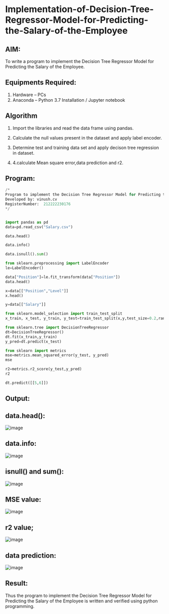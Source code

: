 # Implementation-of-Decision-Tree-Regressor-Model-for-Predicting-the-Salary-of-the-Employee

## AIM:
To write a program to implement the Decision Tree Regressor Model for Predicting the Salary of the Employee.

## Equipments Required:
1. Hardware – PCs
2. Anaconda – Python 3.7 Installation / Jupyter notebook

## Algorithm
1. Import the libraries and read the data frame using pandas.

2. Calculate the null values present in the dataset and apply label encoder.

3. Determine test and training data set and apply decison tree regression in dataset.

4. 4.calculate Mean square error,data prediction and r2.



## Program:
```python
/*
Program to implement the Decision Tree Regressor Model for Predicting the Salary of the Employee.
Developed by: vinush.cv  
RegisterNumber:  212222230176
*/


import pandas as pd
data=pd.read_csv("Salary.csv")

data.head()

data.info()

data.isnull().sum()

from sklearn.preprocessing import LabelEncoder
le=LabelEncoder()

data["Position"]=le.fit_transform(data["Position"])
data.head()

x=data[["Position","Level"]]
x.head()

y=data[["Salary"]]

from sklearn.model_selection import train_test_split
x_train, x_test, y_train, y_test=train_test_split(x,y,test_size=0.2,random_state=2)

from sklearn.tree import DecisionTreeRegressor
dt=DecisionTreeRegressor()
dt.fit(x_train,y_train)
y_pred=dt.predict(x_test)

from sklearn import metrics
mse=metrics.mean_squared_error(y_test, y_pred)
mse

r2=metrics.r2_score(y_test,y_pred)
r2

dt.predict([[5,6]])
```

## Output:
## data.head():

![image](https://github.com/vinushcv/Implementation-of-Decision-Tree-Regressor-Model-for-Predicting-the-Salary-of-the-Employee/assets/113975318/8658a7c9-3bfe-436c-82af-efcedacb4a85)


## data.info:


![image](https://github.com/vinushcv/Implementation-of-Decision-Tree-Regressor-Model-for-Predicting-the-Salary-of-the-Employee/assets/113975318/a80c5933-3ea0-46b5-b26b-7391a47397b0)


## isnull() and sum():


![image](https://github.com/vinushcv/Implementation-of-Decision-Tree-Regressor-Model-for-Predicting-the-Salary-of-the-Employee/assets/113975318/c8b075eb-2daf-48f4-b8a7-d447cba0d5a5)


## MSE value:


![image](https://github.com/vinushcv/Implementation-of-Decision-Tree-Regressor-Model-for-Predicting-the-Salary-of-the-Employee/assets/113975318/704e3b48-366e-4a53-8afc-3fa28322b9b9)


## r2 value;

![image](https://github.com/vinushcv/Implementation-of-Decision-Tree-Regressor-Model-for-Predicting-the-Salary-of-the-Employee/assets/113975318/7404e3be-e0c2-4c44-b2b9-45702d025928)


## data prediction:


![image](https://github.com/vinushcv/Implementation-of-Decision-Tree-Regressor-Model-for-Predicting-the-Salary-of-the-Employee/assets/113975318/affcfc7b-1742-4d31-a8f1-49c93fc3c801)



## Result:
Thus the program to implement the Decision Tree Regressor Model for Predicting the Salary of the Employee is written and verified using python programming.
